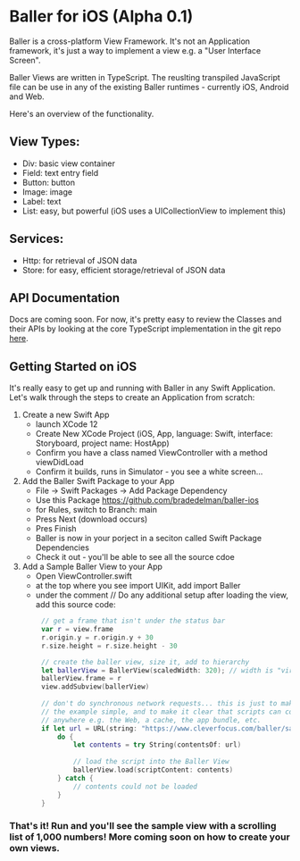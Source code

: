 # Baller for iOS (Alpha 0.1)

Baller is a cross-platform View Framework.  It's not an Application framework, it's just a way to implement a view e.g. a "User Interface Screen".  

Baller Views are written in TypeScript.   The reuslting transpiled JavaScript file can be use in any of the existing Baller runtimes - currently iOS, Android and Web.  

Here's an overview of the functionality.

## View Types:

- Div: basic view container
- Field: text entry field
- Button: button
- Image: image
- Label: text 
- List: easy, but powerful (iOS uses a UICollectionView to implement this)
 
## Services:

- Http: for retrieval of JSON data
- Store: for easy, efficient storage/retrieval of JSON data


## API Documentation

Docs are coming soon.  For now, it's pretty easy to review the Classes and their APIs by looking at the core TypeScript implementation in the git repo [here](https://github.com/bradedelman/baller-core).

## Getting Started on iOS
 
It's really easy to get up and running with Baller in any Swift Application.  Let's walk through the steps to create an Application from scratch:

1. Create a new Swift App
	- launch XCode 12
	- Create New XCode Project (iOS, App, language: Swift, interface: Storyboard, project name: HostApp)
	- Confirm you have a class named ViewController with a method viewDidLoad
	- Confirm it builds, runs in Simulator - you see a white screen...
2. Add the Baller Swift Package to your App
	- File -> Swift Packages -> Add Package Dependency
	- Use this Package https://github.com/bradedelman/baller-ios
	- for Rules, switch to Branch: main
	- Press Next (download occurs)
	- Pres Finish
	- Baller is now in your porject in a seciton called Swift Package Dependencies
	- Check it out - you'll be able to see all the source cdoe
3. Add a Sample Baller View to your App
	- Open ViewController.swift
	- at the top where you see import UIKit, add import Baller
	- under the comment // Do any additional setup after loading the view, add this source code:

```Swift
        // get a frame that isn't under the status bar
        var r = view.frame
        r.origin.y = r.origin.y + 30
        r.size.height = r.size.height - 30

        // create the baller view, size it, add to hierarchy
        let ballerView = BallerView(scaledWidth: 320); // width is "virtualed"
        ballerView.frame = r
        view.addSubview(ballerView)
        
        // don't do synchronous network requests... this is just to make
        // the example simple, and to make it clear that scripts can come from
        // anywhere e.g. the Web, a cache, the app bundle, etc.
        if let url = URL(string: "https://www.cleverfocus.com/baller/sample.js") {
            do {
                let contents = try String(contentsOf: url)
                
                // load the script into the Baller View
                ballerView.load(scriptContent: contents)
            } catch {
                // contents could not be loaded
            }
        }

```

### That's it!  Run and you'll see the sample view with a scrolling list of 1,000 numbers!   More coming soon on how to create your own views.
